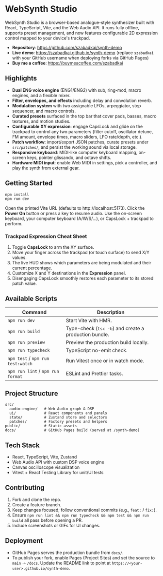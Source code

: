 # WebSynth Studio

WebSynth Studio is a browser-based analogue-style synthesizer built with React, TypeScript, Vite, and the Web Audio API. It runs fully offline, supports preset management, and now features configurable 2D expression control mapped to your device's trackpad.

- **Repository**: https://github.com/szabadkai/synth-demo
- **Live demo**: https://szabadkai.github.io/synth-demo (replace `szabadkai` with your GitHub username when deploying forks via GitHub Pages)
- **Buy me a coffee**: https://buymeacoffee.com/szabadkai

## Highlights

- **Dual ENG voice engine** (ENG1/ENG2) with sub, ring-mod, macro engines, and a flexible mixer.
- **Filter, envelopes, and effects** including delay and convolution reverb.
- **Modulation system** with two assignable LFOs, arpeggiator, step sequencer, and macro controls.
- **Curated presets** surfaced in the top bar that cover pads, basses, macro textures, and motion studies.
- **Configurable XY expression**: engage CapsLock and glide on the trackpad to control any two parameters (filter cutoff, oscillator detune, FM amount, envelope times, macro sliders, LFO rate/depth, etc.).
- **Patch workflow**: import/export JSON patches, curate presets under `src/patches/`, and persist the working sound via local storage.
- **Responsive keyboard**: MIDI-like computer keyboard mapping, on-screen keys, pointer glissando, and octave shifts.
- **Hardware MIDI input**: enable Web MIDI in settings, pick a controller, and play the synth from external gear.

## Getting Started

```sh
npm install
npm run dev
```

Open the printed Vite URL (defaults to http://localhost:5173). Click the **Power On** button or press a key to resume audio. Use the on-screen keyboard, your computer keyboard (A/W/S/…), or CapsLock + trackpad to perform.

### Trackpad Expression Cheat Sheet

1. Toggle **CapsLock** to arm the XY surface.
2. Move your finger across the trackpad (or touch surface) to send X/Y values.
3. The live HUD shows which parameters are being modulated and their current percentage.
4. Customize X and Y destinations in the **Expression** panel.
5. Disengaging CapsLock smoothly restores each parameter to its stored patch value.

## Available Scripts

| Command                           | Description                                           |
| --------------------------------- | ----------------------------------------------------- |
| `npm run dev`                     | Start Vite with HMR.                                  |
| `npm run build`                   | Type-check (`tsc -b`) and create a production bundle. |
| `npm run preview`                 | Preview the production build locally.                 |
| `npm run typecheck`               | TypeScript no-emit check.                             |
| `npm test` / `npm run test:watch` | Run Vitest once or in watch mode.                     |
| `npm run lint` / `npm run format` | ESLint and Prettier tasks.                            |

## Project Structure

```
src/
  audio-engine/   # Web Audio graph & DSP
  ui/             # React components and panels
  state/          # Zustand store and selectors
  patches/        # Factory presets and helpers
public/           # Static assets
docs/             # GitHub Pages build (served at /synth-demo)
```

## Tech Stack

- React, TypeScript, Vite, Zustand
- Web Audio API with custom DSP voice engine
- Canvas oscilloscope visualization
- Vitest + React Testing Library for unit/UI tests

## Contributing

1. Fork and clone the repo.
2. Create a feature branch.
3. Keep changes focused; follow conventional commits (e.g., `feat:` / `fix:`).
4. Ensure `npm run lint && npm run typecheck && npm test && npm run build` all pass before opening a PR.
5. Include screenshots or GIFs for UI changes.

## Deployment

- GitHub Pages serves the production bundle from `docs/`.
- To publish your fork, enable Pages (Project Sites) and set the source to `main` ➝ `/docs`. Update the README link to point at `https://<your-user>.github.io/synth-demo`.
